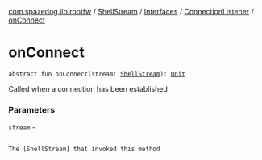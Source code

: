 [com.spazedog.lib.rootfw](../../../index.md) / [ShellStream](../../index.md) / [Interfaces](../index.md) / [ConnectionListener](index.md) / [onConnect](.)

# onConnect

`abstract fun onConnect(stream: `[`ShellStream`](../../index.md)`): `[`Unit`](https://kotlinlang.org/api/latest/jvm/stdlib/kotlin/-unit/index.html)

Called when a connection has been established

### Parameters

`stream` -

```

```
    The [ShellStream] that invoked this method
```

```


